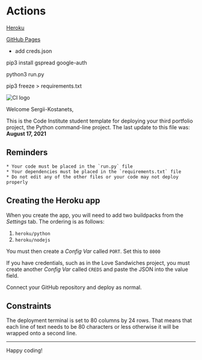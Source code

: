 # Actions

[Heroku](https://love-sandwiches-codeinstitute.herokuapp.com/)

[GitHub Pages](https://sergii-kostanets.github.io/codeinstitute-love-sandwiches/)

- add creds.json

pip3 install gspread google-auth

python3 run.py

pip3 freeze > requirements.txt

![CI logo](https://codeinstitute.s3.amazonaws.com/fullstack/ci_logo_small.png)

Welcome Sergii-Kostanets,

This is the Code Institute student template for deploying your third portfolio project, the Python command-line project. The last update to this file was: **August 17, 2021**

## Reminders

    * Your code must be placed in the `run.py` file
    * Your dependencies must be placed in the `requirements.txt` file
    * Do not edit any of the other files or your code may not deploy properly

## Creating the Heroku app

When you create the app, you will need to add two buildpacks from the _Settings_ tab. The ordering is as follows:

1. `heroku/python`
2. `heroku/nodejs`

You must then create a _Config Var_ called `PORT`. Set this to `8000`

If you have credentials, such as in the Love Sandwiches project, you must create another _Config Var_ called `CREDS` and paste the JSON into the value field.

Connect your GitHub repository and deploy as normal.

## Constraints

The deployment terminal is set to 80 columns by 24 rows. That means that each line of text needs to be 80 characters or less otherwise it will be wrapped onto a second line.

-----
Happy coding!
